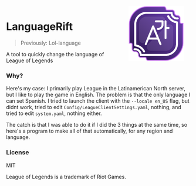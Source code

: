 <img src="https://raw.githubusercontent.com/idkwuu/LanguageRift/main/art/icon.png" width="150" align="right" hspace="20" />

# LanguageRift

> Previously: Lol-language

A tool to quickly change the language of League of Legends

### Why?

Here's my case: I primarily play League in the Latinamerican North server, but I like to play the game in English. The problem is that the only language I can set Spanish. I tried to launch the client with the `--locale en_US` flag, but didnt work, tried to edit `Config/LeagueClientSettings.yaml`, nothing, and tried to edit `system.yaml`, nothing either.

The catch is that I was able to do it if I did the 3 things at the same time, so here's a program to make all of that automatically, for any region and language. 

### License

MIT

League of Legends is a trademark of Riot Games.